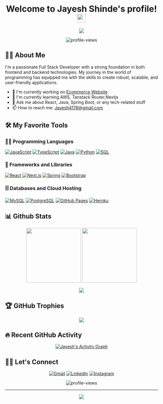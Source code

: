 <h1 align="center">
  Welcome to Jayesh Shinde's profile!
  <img src="https://media.giphy.com/media/hvRJCLFzcasrR4ia7z/giphy.gif" width="28">
</h1>

<p align="center">
  <img src="https://readme-typing-svg.herokuapp.com/?lines=Full+Stack+Developer;Always+learning+new+things&font=Fira%20Code&center=true&width=440&height=45&color=f75c7e&vCenter=true&size=22">
</p>

<p align="center">
  <img src="https://komarev.com/ghpvc/?username=JayeshMShinde&label=Profile%20views&color=0e75b6&style=flat" alt="profile-views">
</p>

## 👨‍💻 About Me

I'm a passionate Full Stack Developer with a strong foundation in both frontend and backend technologies. My journey in the world of programming has equipped me with the skills to create robust, scalable, and user-friendly applications.

- 🔭 I'm currently working on <a href="">Ecommerce Website</a>
- 🌱 I'm currently learning AWS, Tanstack Router,Nextjs
- 💬 Ask me about React, Java, Spring Boot, or any tech-related stuff
- 📫 How to reach me: [Jayesh4178@gmail.com](mailto:Jayesh4178@gmail.com)

## 🛠️ My Favorite Tools

### 👨‍💻 Programming Languages

<p>
    <a href="#"><img alt="JavaScript" src="https://img.shields.io/badge/JavaScript-F7DF1E.svg?logo=javascript&logoColor=black"></a>
    <a href="#"><img alt="TypeScript" src="https://img.shields.io/badge/TypeScript-007ACC.svg?logo=typescript&logoColor=white"></a>
    <a href="#"><img alt="Java" src="https://img.shields.io/badge/Java-007396.svg?logo=java&logoColor=white"></a>
    <a href="#"><img alt="Python" src="https://img.shields.io/badge/Python-14354C.svg?logo=python&logoColor=white"></a>
    <a href="#"><img alt="SQL" src="https://custom-icon-badges.herokuapp.com/badge/SQL-025E8C.svg?logo=database&logoColor=white"></a>
</p>

### 🧰 Frameworks and Libraries

<p>
    <a href="#"><img alt="React" src="https://img.shields.io/badge/React-20232a.svg?logo=react&logoColor=%2361DAFB"></a>
    <a href="#"><img alt="Next.js" src="https://img.shields.io/badge/Next-black?logo=next.js&logoColor=white"></a>
    <a href="#"><img alt="Spring" src="https://img.shields.io/badge/Spring-6DB33F.svg?logo=spring&logoColor=white"></a>
    <a href="#"><img alt="Bootstrap" src="https://img.shields.io/badge/Bootstrap-7952B3.svg?logo=bootstrap&logoColor=white"></a>
</p>

### 🗄️ Databases and Cloud Hosting

<p>
    <a href="#"><img alt="MySQL" src="https://img.shields.io/badge/MySQL-00f.svg?logo=mysql&logoColor=white"></a>
    <a href="#"><img alt="PostgreSQL" src ="https://img.shields.io/badge/PostgreSQL-316192.svg?logo=postgresql&logoColor=white"></a>
    <a href="#"><img alt="GitHub Pages" src="https://img.shields.io/badge/GitHub%20Pages-327FC7.svg?logo=github&logoColor=white"></a>
    <a href="#"><img alt="Heroku" src="https://img.shields.io/badge/Heroku-430098.svg?logo=heroku&logoColor=white"></a>
</p>

## 📊 Github Stats

<p align="center">
  <img height="180em" src="https://github-readme-stats.vercel.app/api?username=JayeshMShinde&show_icons=true&hide_border=true&&count_private=true&include_all_commits=true" />
  <img height="180em" src="https://github-readme-stats.vercel.app/api/top-langs/?username=JayeshMShinde&exclude_repo=KNN-Image-Classification&show_icons=true&hide_border=true&layout=compact&langs_count=8"/>
</p>

<p align="center">
  <img src="https://github-readme-streak-stats.herokuapp.com/?user=JayeshMShinde&hide_border=true" />
</p>

## 🏆 GitHub Trophies

<p align="center">
  <img src="https://github-profile-trophy.vercel.app/?username=JayeshMShinde&theme=nord&column=7" />
</p>

## 🔥 Recent GitHub Activity

<p align="center">
  <a href="https://github.com/JayeshMShinde"><img alt="Jayesh's Activity Graph" src="https://activity-graph.herokuapp.com/graph?username=JayeshMShinde&custom_title=Jayesh%20Shinde's%20Contribution%20Graph&theme=react-dark" /></a>
</p>

## 🙋‍♂️ Let's Connect

<p align="center">
  <a href="mailto:Jayesh4178@gmail.com"><img src="https://img.icons8.com/bubbles/50/000000/gmail.png" alt="Gmail"/></a>
  <a href="https://www.linkedin.com/in/jayesh-mahendra-shinde/"><img src="https://img.icons8.com/bubbles/50/000000/linkedin.png" alt="LinkedIn"/></a>
  <a href="https://www.instagram.com/_jayeshshinde_?igsh=MWgyMzg1bGloZzc3Zw=="><img src="https://img.icons8.com/bubbles/50/000000/instagram.png" alt="Instagram"/></a>
</p>

<p align="center">
  <img src="https://komarev.com/ghpvc/?username=JayeshMShinde&label=Profile%20views&color=0e75b6&style=flat" alt="profile-views" /> 
</p>

---

<p align="center">
  <img src="https://capsule-render.vercel.app/api?type=waving&color=gradient&height=60&section=footer"/>
</p>
